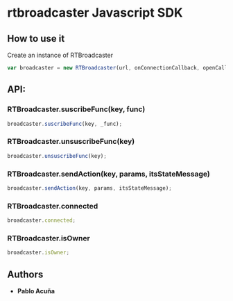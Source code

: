 # rtbroadcaster Javascript SDK

## How to use it

Create an instance of RTBroadcaster

```javascript
var broadcaster = new RTBroadcaster(url, onConnectionCallback, openCallback, closeCallback, errorCallback);
```

## API:

### RTBroadcaster.suscribeFunc(key, func)



```javascript
broadcaster.suscribeFunc(key, _func);
```

### RTBroadcaster.unsuscribeFunc(key)

```javascript
broadcaster.unsuscribeFunc(key);
```

### RTBroadcaster.sendAction(key, params, itsStateMessage)

```javascript
broadcaster.sendAction(key, params, itsStateMessage);
```

### RTBroadcaster.connected

```javascript
broadcaster.connected;
```

### RTBroadcaster.isOwner

```javascript
broadcaster.isOwner;
```

## Authors

* **Pablo Acuña**


